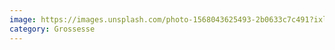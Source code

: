 ```yaml
---
image: https://images.unsplash.com/photo-1568043625493-2b0633c7c491?ixlib=rb-4.0.3&ixid=M3wxMjA3fDB8MHxwaG90by1wYWdlfHx8fGVufDB8fHx8fA%3D%3D&auto=format&fit=crop&w=1740&q=80
category: Grossesse
---
```

